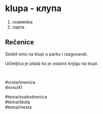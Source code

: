 # klupa - клупа

1. скамейка
2. парта

## Rečenice

Sedeli smo na klupi u parku i razgovarali.

Učiteljica je pitala ko je ostavio knjigu na klupi.

<br>

#vrsta/imenica  
#nivo/A1  

#tema/svakodnevica  
#tema/škola  
#tema/mesta  
